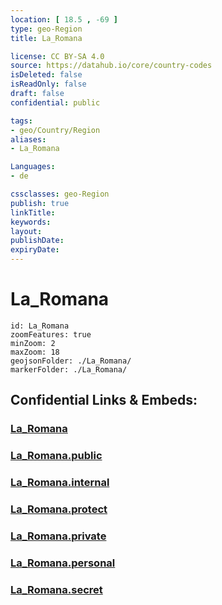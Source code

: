 ```yaml
---
location: [ 18.5 , -69 ] 
type: geo-Region
title: La_Romana

license: CC BY-SA 4.0
source: https://datahub.io/core/country-codes
isDeleted: false
isReadOnly: false
draft: false
confidential: public

tags:
- geo/Country/Region
aliases:
- La_Romana

Languages:
- de

cssclasses: geo-Region
publish: true
linkTitle: 
keywords: 
layout: 
publishDate: 
expiryDate: 
---
```


# La_Romana

```leaflet
id: La_Romana
zoomFeatures: true 
minZoom: 2 
maxZoom: 18
geojsonFolder: ./La_Romana/
markerFolder: ./La_Romana/
```


## Confidential Links & Embeds: 

### [La_Romana](/_Standards/Earth/Continent/America~Caribbean/Dominican_Rep/provinces~Dominican_Rep/La_Romana.md) 

### [La_Romana.public](/_public/Earth/Continent/America~Caribbean/Dominican_Rep/provinces~Dominican_Rep/La_Romana.public.md) 

### [La_Romana.internal](/_internal/Earth/Continent/America~Caribbean/Dominican_Rep/provinces~Dominican_Rep/La_Romana.internal.md) 

### [La_Romana.protect](/_protect/Earth/Continent/America~Caribbean/Dominican_Rep/provinces~Dominican_Rep/La_Romana.protect.md) 

### [La_Romana.private](/_private/Earth/Continent/America~Caribbean/Dominican_Rep/provinces~Dominican_Rep/La_Romana.private.md) 

### [La_Romana.personal](/_personal/Earth/Continent/America~Caribbean/Dominican_Rep/provinces~Dominican_Rep/La_Romana.personal.md) 

### [La_Romana.secret](/_secret/Earth/Continent/America~Caribbean/Dominican_Rep/provinces~Dominican_Rep/La_Romana.secret.md)

